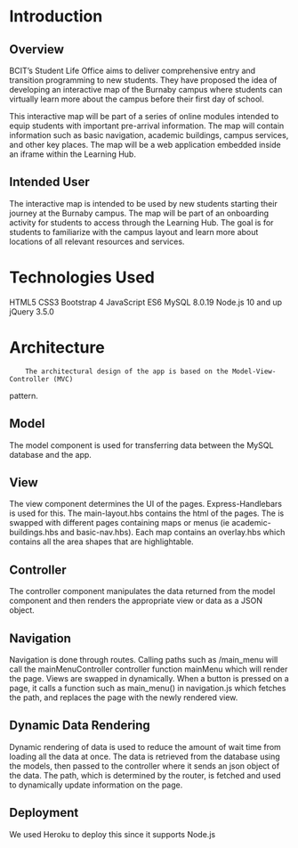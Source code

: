 # Introduction
## Overview
BCIT’s Student Life Office aims to deliver comprehensive entry and transition programming to new students. They have proposed the idea of developing an interactive map of the Burnaby campus where students can virtually learn more about the campus before their first day of school. 

This interactive map will be part of a series of online modules intended to equip students with important pre-arrival information. The map will contain information such as basic navigation, academic buildings, campus services, and other key places. The map will be a web application embedded inside an iframe within the Learning Hub.
## Intended User
The interactive map is intended to be used by new students starting their journey at the Burnaby campus. The map will be part of an onboarding activity for students to access through the Learning Hub. The goal is for students to familiarize with the campus layout and learn more about locations of all relevant resources and services.
# Technologies Used
HTML5
CSS3
Bootstrap 4
JavaScript ES6
MySQL 8.0.19
Node.js 10 and up
jQuery 3.5.0		




# Architecture
		The architectural design of the app is based on the Model-View-Controller (MVC)  
pattern. 

## Model
The model component is used for transferring data between the MySQL database and the app.



## View
The view component determines the UI of the pages. Express-Handlebars is used for this. The main-layout.hbs contains the html <head> of the pages. The <body> is swapped with different pages containing maps or menus (ie academic-buildings.hbs and basic-nav.hbs). Each map contains an overlay.hbs which contains all the area shapes that are highlightable.


## Controller
The controller component manipulates the data returned from the model component and then renders the appropriate view or data as a JSON object.  

		

## Navigation
Navigation is done through routes. Calling paths such as /main_menu will call the mainMenuController controller function mainMenu which will render the page. Views are swapped in dynamically. When a button is pressed on a page, it calls a function such as main_menu() in navigation.js which fetches the path, and replaces the page with the newly rendered view.



## Dynamic Data Rendering
Dynamic rendering of data is used to reduce the amount of wait time from loading all the data at once. The data is retrieved from the database using the models, then passed to the controller where it sends an json object of the data. The path, which is determined by the router, is fetched and used to dynamically update information on the page.

## Deployment
We used Heroku to deploy this since it supports Node.js
